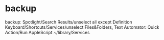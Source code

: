 # backup
backup:
Spotlight/Search Results/unselect all except Definition
Keyboard/Shortcuts/Services/unselect Files&Folders, Text
Automator:
Quick Action/Run AppleScript
~/library/Services
